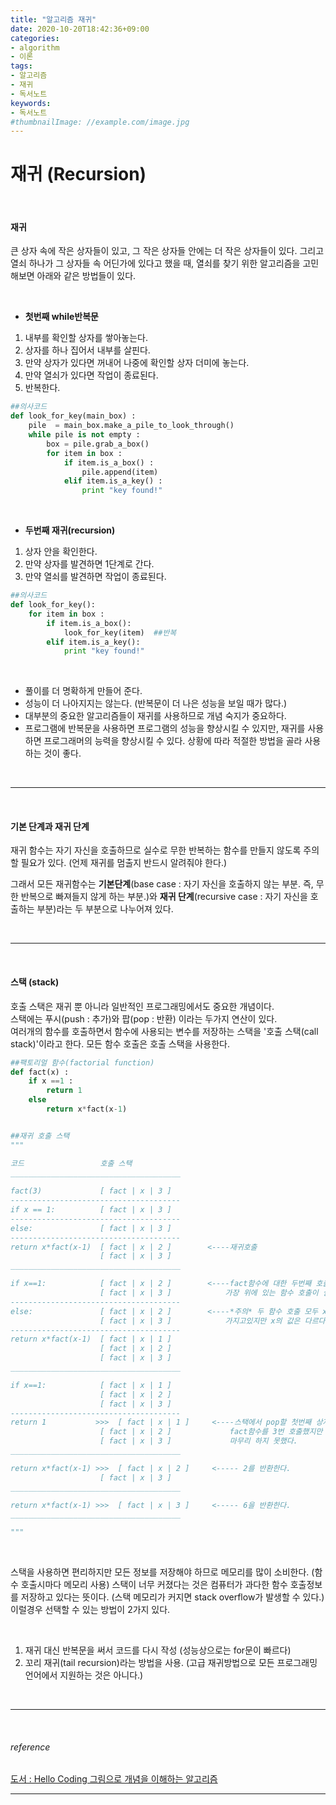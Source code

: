 ```yaml
---
title: "알고리즘 재귀"
date: 2020-10-20T18:42:36+09:00
categories:
- algorithm
- 이론
tags:
- 알고리즘
- 재귀
- 독서노트
keywords:
- 독서노트
#thumbnailImage: //example.com/image.jpg
---
```


<!--more-->
# 재귀  (Recursion)

&nbsp;


#### 재귀

큰 상자 속에 작은 상자들이 있고, 그 작은 상자들 안에는 더 작은 상자들이 있다. 그리고 열쇠 하나가 그 상자들 속 어딘가에 있다고 했을 때, 열쇠를 찾기 위한 알고리즘을 고민해보면 아래와 같은 방법들이 있다.

&nbsp;

- **첫번째 while반복문**
1. 내부를 확인할 상자를 쌓아놓는다.
2. 상자를 하나 집어서 내부를 살핀다.
3. 만약 상자가 있다면 꺼내어 나중에 확인할 상자 더미에 놓는다.
4. 만약 열쇠가 있다면 작업이 종료된다.
5. 반복한다.

```python
##의사코드
def look_for_key(main_box) :
    pile  = main_box.make_a_pile_to_look_through()
    while pile is not empty :
        box = pile.grab_a_box()
        for item in box :
            if item.is_a_box() :
                pile.append(item)
            elif item.is_a_key() :
                print "key found!"


```

&nbsp;

- **두번째 재귀(recursion)**
1. 상자 안을 확인한다.
2. 만약 상자를 발견하면 1단계로 간다.
3. 만약 열쇠를 발견하면 작업이 종료된다.

```python
##의사코드
def look_for_key():
    for item in box :
        if item.is_a_box():
            look_for_key(item)  ##반복
        elif item.is_a_key():
            print "key found!"

```

&nbsp;

- 풀이를 더 명확하게 만들어 준다.   
- 성능이 더 나아지지는 않는다. (반복문이 더 나은 성능을 보일 때가 많다.)   
- 대부분의 중요한 알고리즘들이 재귀를 사용하므로 개념 숙지가 중요하다.   
- 프로그램에 반복문을 사용하면 프로그램의 성능을 향상시킬 수 있지만, 재귀를 사용하면 프로그래머의 능력을 향상시킬 수 있다. 상황에 따라 적절한 방법을 골라 사용하는 것이 좋다.   

&nbsp;

-----

&nbsp;

#### 기본 단계과 재귀 단계

재귀 함수는 자기 자신을 호출하므로 실수로 무한 반복하는 함수를 만들지 않도록 주의할 필요가 있다. (언제 재귀를 멈출지 반드시 알려줘야 한다.)

그래서 모든 재귀함수는 **기본단계**(base case : 자기 자신을 호출하지 않는 부분. 즉, 무한 반복으로 빠져들지 않게 하는 부분.)와 **재귀 단계**(recursive case : 자기 자신을 호출하는 부분)라는 두 부분으로 나누어져 있다. 

&nbsp;

-----

&nbsp;

#### 스택 (stack)

호출 스택은 재귀 뿐 아니라 일반적인 프로그래밍에서도 중요한 개념이다.   
스택에는 푸시(push : 추가)와 팝(pop : 반환) 이라는 두가지 연산이 있다.    
여러개의 함수를 호출하면서 함수에 사용되는 변수를 저장하는 스택을 '호출 스택(call stack)'이라고 한다.
모든 함수 호출은 호출 스택을 사용한다.



```python
##팩토리얼 함수(factorial function)
def fact(x) :
    if x ==1 :
        return 1
    else 
        return x*fact(x-1)


##재귀 호출 스택
"""

코드                 호출 스택       
______________________________________
                
fact(3)             [ fact | x | 3 ]
--------------------------------------
if x == 1:          [ fact | x | 3 ]
--------------------------------------
else:               [ fact | x | 3 ]
--------------------------------------
return x*fact(x-1)  [ fact | x | 2 ]        <----재귀호출
                    [ fact | x | 3 ]
______________________________________

if x==1:            [ fact | x | 2 ]        <----fact함수에 대한 두번째 호출(x값이 2)
                    [ fact | x | 3 ]            가장 위에 있는 함수 호출이 실행인 호출이다.
--------------------------------------
else:               [ fact | x | 2 ]        <----*주의* 두 함수 호출 모두 x라는 이름의 변수를
                    [ fact | x | 3 ]            가지고있지만 x의 값은 다르다.
--------------------------------------
return x*fact(x-1)  [ fact | x | 1 ]
                    [ fact | x | 2 ]
                    [ fact | x | 3 ]
______________________________________

if x==1:            [ fact | x | 1 ]
                    [ fact | x | 2 ]
                    [ fact | x | 3 ]
--------------------------------------
return 1           >>>  [ fact | x | 1 ]     <----스택에서 pop할 첫번째 상자다.(반환 첫번째 값)   
                    [ fact | x | 2 ]             fact함수를 3번 호출했지만 아직 전체 함수 호출을 
                    [ fact | x | 3 ]             마무리 하지 못했다.
______________________________________

return x*fact(x-1) >>>  [ fact | x | 2 ]     <----- 2를 반환한다.
                    [ fact | x | 3 ]
______________________________________

return x*fact(x-1) >>>  [ fact | x | 3 ]     <----- 6을 반환한다.
______________________________________

"""

```

&nbsp;

스택을 사용하면 편리하지만 모든 정보를 저장해야 하므로 메모리를 많이 소비한다. (함수 호출시마다 메모리 사용) 스택이 너무 커졌다는 것은 컴퓨터가 과다한 함수 호출정보를 저장하고 있다는 뜻이다. (스택 메모리가 커지면 stack overflow가 발생할 수 있다.) 이럴경우 선택할 수 있는 방법이 2가지 있다.   

&nbsp;

1. 재귀 대신 반복문을 써서 코드를 다시 작성 (성능상으로는 for문이 빠르다)
2. 꼬리 재귀(tail recursion)라는 방법을 사용. (고급 재귀방법으로 모든 프로그래밍 언어에서 지원하는 것은 아니다.)


&nbsp;

-----

&nbsp;

###### reference
[도서 : Hello Coding 그림으로 개념을 이해하는 알고리즘](https://book.naver.com/bookdb/book_detail.nhn?bid=11823284)


-----